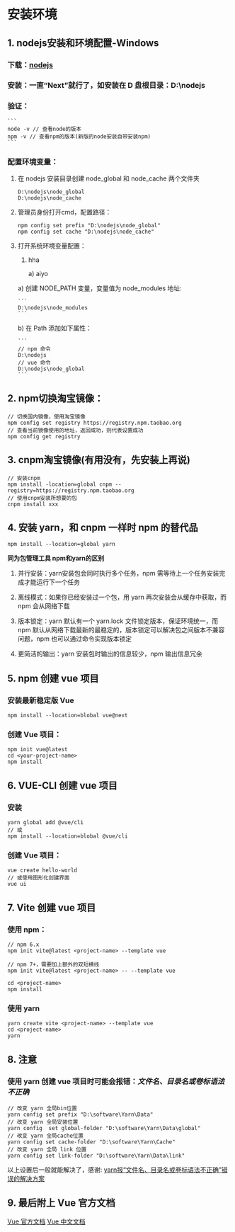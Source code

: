 # 安装环境

## 1. nodejs安装和环境配置-Windows

### 下载：[nodejs](https://nodejs.org/en/)

### 安装：一直“Next”就行了，如安装在 D 盘根目录：D:\nodejs

### 验证：

    ```
    node -v // 查看node的版本
    npm -v // 查看npm的版本(新版的node安装自带安装npm)
    ```

### 配置环境变量：

1.  在 nodejs 安装目录创建 node_global 和 node_cache 两个文件夹

    ```
    D:\nodejs\node_global
    D:\nodejs\node_cache
    ```

2.  管理员身份打开cmd，配置路径：

    ```
    npm config set prefix "D:\nodejs\node_global"
    npm config set cache "D:\nodejs\node_cache"
    ```

3.  打开系统环境变量配置：

    1) hha

        a) aiyo

    a) 创建 NODE_PATH 变量，变量值为 node_modules 地址:
    
        ```
        D:\nodejs\node_modules
        ```

    b) 在 Path 添加如下属性：

        ```
        // npm 命令
        D:\nodejs
        // vue 命令
        D:\nodejs\node_global
        ```

## 2. npm切换淘宝镜像：

```
// 切换国内镜像，使用淘宝镜像
npm config set registry https://registry.npm.taobao.org
// 查看当前镜像使用的地址，返回成功，则代表设置成功
npm config get registry
```

## 3. cnpm淘宝镜像(有用没有，先安装上再说)

```
// 安装cnpm
npm install -location=global cnpm --registry=https://registry.npm.taobao.org
// 使用cnpm安装所想要的包
cnpm install xxx
```

## 4. 安装 yarn，和 cnpm 一样时 npm 的替代品

```
npm install --location=global yarn
```

**同为包管理工具 npm和yarn的区别**

1. 并行安装：yarn安装包会同时执行多个任务，npm 需等待上一个任务安装完成才能运行下一个任务
        
2. 离线模式：如果你已经安装过一个包，用 yarn 再次安装会从缓存中获取，而 npm 会从网络下载

3. 版本锁定：yarn 默认有一个 yarn.lock 文件锁定版本，保证环境统一，而 npm 默认从网络下载最新的最稳定的，版本锁定可以解决包之间版本不兼容问题，npm 也可以通过命令实现版本锁定

4. 更简洁的输出：yarn 安装包时输出的信息较少，npm 输出信息冗余

## 5. npm 创建 vue 项目

### 安装最新稳定版 Vue

```
npm install --location=blobal vue@next
```

### 创建 Vue 项目：

```
npm init vue@latest
cd <your-project-name>
npm install
```

## 6. VUE-CLI 创建 vue 项目

### 安装

```
yarn global add @vue/cli
// 或
npm install --location=blobal @vue/cli
```

### 创建 Vue 项目：

```
vue create hello-world
// 或使用图形化创建界面
vue ui
```

## 7. Vite 创建 vue 项目

### 使用 npm：

```
// npm 6.x
npm init vite@latest <project-name> --template vue

// npm 7+，需要加上额外的双短横线 
npm init vite@latest <project-name> -- --template vue

cd <project-name>
npm install
```

### 使用 yarn

```
yarn create vite <project-name> --template vue
cd <project-name>
yarn
```

## 8. 注意

### 使用 yarn 创建 vue 项目时可能会报错：*文件名、目录名或卷标语法不正确*

```
// 改变 yarn 全局bin位置
yarn config set prefix "D:\software\Yarn\Data"
// 改变 yarn 全局安装位置
yarn config  set global-folder "D:\software\Yarn\Data\global"
// 改变 yarn 全局cache位置
yarn config set cache-folder "D:\software\Yarn\Cache"
// 改变 yarn 全局 link 位置
yarn config set link-folder "D:\software\Yarn\Data\link"
```

以上设置后一般就能解决了，感谢: [yarn报“文件名、目录名或卷标语法不正确”错误的解决方案](https://juejin.cn/post/6844904111570190349)

## 9. 最后附上 Vue 官方文档

[Vue 官方文档](https://vuejs.org/guide/quick-start.html)
[Vue 中文文档](https://v3.cn.vuejs.org/guide/installation.html)

